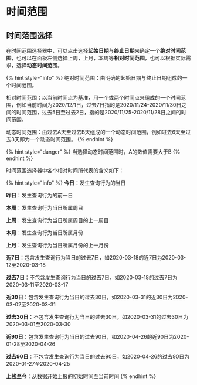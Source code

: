 # 时间范围

## 时间范围选择

在时间范围选择器中，可以点击选择**起始日期**与**终止日期**来确定一个**绝对时间范围**，也可以在面板左侧选择上周，上月，本周等**相对时间范围**，也可以根据实际需求，选择**动态时间范围**。

{% hint style="info" %}
绝对时间范围：由明确的起始日期与终止日期组成的一个时间范围。

相对时间范围：以当前时间点为基准，用一个或两个时间点来组成的一个时间范围，例如当前时间为2020/12/1日，过去7日指的是2020/11/24-2020/11/30日之间的时间范围，过去5日至过去2日，指的是2020/11/25-2020/11/28日之间的时间范围。

动态时间范围：由过去A天至过去B天组成的一个动态时间范围，例如过去6天至过去3天即为一个动态时间范围。
{% endhint %}

{% hint style="danger" %}
当选择动态时间范围时，A的数值需要大于B
{% endhint %}

时间范围选择器中各个相对时间所代表的含义如下：

{% hint style="info" %}
**今日**：发生查询行为的当日

**昨日**：发生查询行为的前一日

**本周**：发生查询行为当日所属周目

**上周**：发生查询行为当日所属周目的上一周目

**本月**：发生查询行为当日所属月份

**上月**：发生查询行为当日所属月份的上一月份

**近7日**：包含发生查询行为当日的过去7日，如2020-03-18的近7日为2020-03-12至2020-03-18

**过去7日**：不包含发生查询行为当日的过去7日，如2020-03-18的过去7日为2020-03-11至2020-03-17

**近30日**：包含发生查询行为当日的过去30日，如2020-03-31的近30日为2020-03-02至2020-03-31

**过去30日**：不包含发生查询行为当日的过去30日，如2020-03-31的过去30日为2020-03-01至2020-03-30

**近90日**：包含发生查询行为当日的过去90日，如2020-04-26的近90日为2020-01-28至2020-04-26

**过去90日**：不包含发生查询行为当日的过去90日，如2020-04-26的过去90日为2020-01-27至2020-04-25

**上线至今**：从数据开始上报的初始时间至当前时间
{% endhint %}
